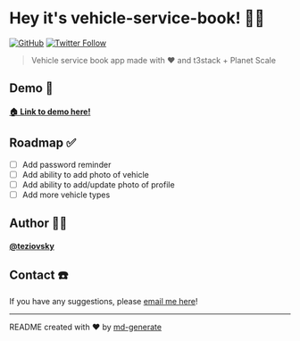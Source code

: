 # Hey it's vehicle-service-book! 🖖🏼

[![GitHub](https://img.shields.io/github/license/teziovsky/vehicle-service-book?style=plastic)](https://choosealicense.com/licenses/mit/)
[![Twitter Follow](https://img.shields.io/twitter/follow/teziovsky?style=social)](https://www.twitter.com/teziovsky)

> Vehicle service book app made with ❤️ and t3stack + Planet Scale

## Demo 👀

#### [🏠 Link to demo here!](https://vehicle-service-book.vercel.app/)

## Roadmap ✅

- [ ] Add password reminder
- [ ] Add ability to add photo of vehicle
- [ ] Add ability to add/update photo of profile
- [ ] Add more vehicle types

## Author 🙎🏼‍

#### [@teziovsky](https://www.github.com/teziovsky)

## Contact ☎️

If you have any suggestions, please [email me here](mailto:kontakt@jakubsoboczynski.pl)!

---

README created with ❤️ by [md-generate](https://www.npmjs.com/package/md-generate)
